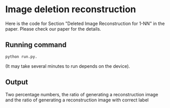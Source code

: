 # Image deletion reconstruction

Here is the code for Section "Deleted Image Reconstruction for 1-NN" in the paper. Please check our paper for the details.

## Running command
```
python run.py. 
```

(It may take several minutes to run depends on the device).

## Output
Two percentage numbers, the ratio of generating a reconstruction image and the ratio of generating a reconstruction image with correct label